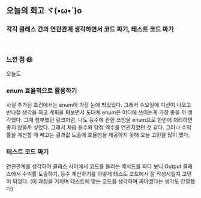 ## 오늘의 회고 ヾ(•ω•`)o

### 각각 클래스 간의 연관관계 생각하면서 코드 짜기, 테스트 코드 짜기

<br>

### 느낀 점 😃

오늘도

### enum 효율적으로 활용하기

사실 추가된 조건에서는 enum이 가장 눈에 띄었었다. 그래서 수요일에 미션이 나오고 반나절 생각을 하고 계획을 짜보면서 도대체 enum은 어디에 쓰이는게 가장 좋을 까 생각했다. 그때 첨부했던 링크처럼, 나도 등수에 관한 쓰임을 enum으로 한번에 처리하면 좋지 않을까 싶었다. 그래서 처음 등수와 당첨 액수를 연관지었던 것 같다. 그러나 수익률을 계산할 때 빼고는 결과값 도출에 효율성을 제공하지 못해 오늘 고민을 많이 했다.

### 테스트 코드 짜기

연관관계를 생각하며 클래스 사이에서 코드를 돌리는 메서드를 짜다 보니 Output 클래스에서 수익률 도출하기, 등수 계산하기를 어떻게 테스트 코드에서 잘 작성시킬지 고민이 되었다. (이 과정을 거치며 테스트에 맞는 코드를 생각하며 짜야겠다는 생각도 간절했다)
